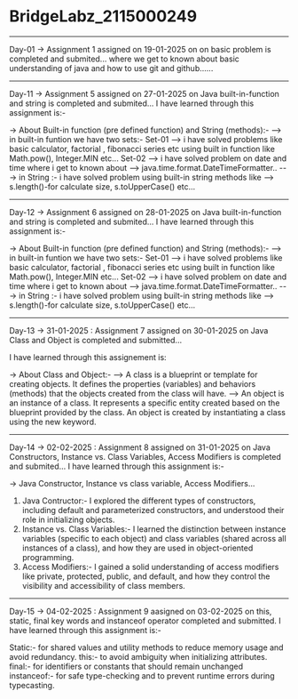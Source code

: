 # BridgeLabz_2115000249

---

Day-01 -> Assignment 1 assigned on 19-01-2025 on on basic problem is completed and submited...
where we get to known about basic understanding of java and how to use git and github......
 

---

Day-11 -> Assignment 5 assigned on 27-01-2025 on Java built-in-function and string is completed and submited...
I have learned through this assignment is:-

-> About Built-in function (pre defined function) and String (methods):-
--> in built-in funtion we have two sets:-
    Set-01 --> i have solved problems like basic calculator, factorial , fibonacci series etc using built in function like Math.pow(), Integer.MIN etc...
    Set-02 --> i have solved problem on date and time where i get to known about --> java.time.format.DateTimeFormatter..
---> in String :- i have solved problem using built-in string methods like --> s.length()-for calculate size, s.toUpperCase() etc...

---

Day-12 -> Assignment 6 assigned on 28-01-2025 on Java built-in-function and string is completed and submited...
I have learned through this assignment is:-

-> About Built-in function (pre defined function) and String (methods):-
--> in built-in funtion we have two sets:-
    Set-01 --> i have solved problems like basic calculator, factorial , fibonacci series etc using built in function like Math.pow(), Integer.MIN etc...
    Set-02 --> i have solved problem on date and time where i get to known about --> java.time.format.DateTimeFormatter..
---> in String :- i have solved problem using built-in string methods like --> s.length()-for calculate size, s.toUpperCase() etc...

---

Day-13 -> 31-01-2025 : Assignment 7 assigned on 30-01-2025 on Java Class and Object is completed and submitted...

I have learned through this assignement is:

-> About Class and Object:-
--> A class is a blueprint or template for creating objects. It defines the properties (variables) and behaviors (methods) that the objects created from the class will have.
--> An object is an instance of a class. It represents a specific entity created based on the blueprint provided by the class. An object is created by instantiating a class using the new keyword.

---

Day-14 -> 02-02-2025 : Assignment 8 assigned on 31-01-2025 on Java Constructors, Instance vs. Class Variables, Access Modifiers is completed and submited...
I have learned through this assignment is:-

-> Java Constructor, Instance vs class variable, Access Modifiers...

1. Java Contructor:- I explored the different types of constructors, including default and parameterized constructors, and understood their role in initializing objects.
2. Instance vs. Class Variables:- I learned the distinction between instance variables (specific to each object) and class variables (shared across all instances of a class), and how they are used in object-oriented programming.
3. Access Modifiers:- I gained a solid understanding of access modifiers like private, protected, public, and default, and how they control the visibility and accessibility of class members.

---

Day-15 -> 04-02-2025 : Assignment 9 aasigned on 03-02-2025 on this, static, final key words and instanceof operator completed and submitted. I have learned through this assignment is:-

Static:- for shared values and utility methods to reduce memory usage and avoid redundancy.
this:- to avoid ambiguity when initializing attributes.
final:- for identifiers or constants that should remain unchanged
instanceof:- for safe type-checking and to prevent runtime errors during typecasting.